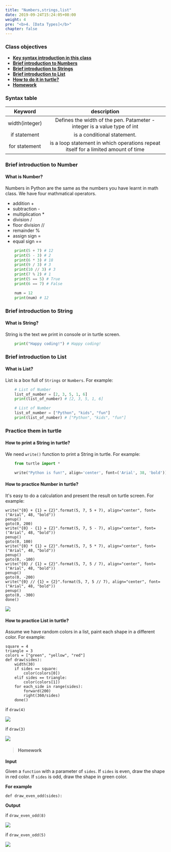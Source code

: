 ```yaml
---
title: "Numbers,strings,list"
date: 2019-09-24T15:24:05+08:00
weight: 4
pre: "<b>4. [Data Types]</b>"
chapter: false
---
```


### Class objectives
- [**Key syntax introduction in this class**](#syntax-table)
- [**Brief introduction to Numbers**](#brief-introduction-to-number)
- [**Brief introduction to Strings**](#brief-introduction-to-string)
- [**Brief introduction to List**](#brief-introduction-to-list)
- [**How to do it in turtle?**](#practice-them-in-turtle)
- [**Homework**](#homework)

### Syntax table

|  <center>Keyword</center>  |  <center>description</center>  |
|:----------|:-------------:|
|  <center>width(integer)</center>   | Defines the width of the pen. Patameter - integer is a value type of int |
|  <center>if statement</center>   | is a conditional statement. |
|  <center>for statement</center>   | is a loop statement in which operations repeat itself for a limited amount of time |

### Brief introduction to Number

#### What is Number?
Numbers in Python are the same as the numbers you have learnt in math class. We have four mathmatical operators.

- addition +
- subtraction -
- multiplication *
- division /
- floor division //
- remainder %
- assign sign =
- equal sign ==

```python
	print(5 + 7) # 12
	print(5 - 3) # 2
	print(6 * 3) # 18
	print(9 / 3) # 3
	print(10 // 3) # 3
	print(7 % 2) # 1
	print(5 == 5) # True
	print(6 == 7) # False

	num = 12
	print(num) # 12
```

### Brief introduction to String

#### What is String?
String is the text we print in console or in turtle screen.

```python
	print("Happy coding!") # Happy coding!
```

### Brief introduction to List

#### What is List?
List is a box full of `Strings` or `Numbers`. For example:

```python
	# List of Number
	list_of_number = [2, 3, 5, 1, 6]
	print(list_of_number) # [2, 3, 5, 1, 6]

	# List of Number
	list_of_number = ["Python", "kids", "fun"]
	print(list_of_number) # ["Python", "kids", "fun"]
```

### Practice them in turtle

#### How to print a String in turtle?
We need `write()` function to print a String in turtle. For example:

```python
	from turtle import *

	write("Python is fun!", align='center', font=('Arial', 38, 'bold'))
```

#### How to practice Number in turtle?
It's easy to do a calculation and present the result on turtle screen. For example:

	write("{0} + {1} = {2}".format(5, 7, 5 + 7), align="center", font=("Arial", 48, "bold"))
	penup()
	goto(0, 200)
	write("{0} - {1} = {2}".format(5, 7, 5 - 7), align="center", font=("Arial", 48, "bold"))
	penup()
	goto(0, 100)
	write("{0} * {1} = {2}".format(5, 7, 5 * 7), align="center", font=("Arial", 48, "bold"))
	penup()
	goto(0, -100)
	write("{0} / {1} = {2}".format(5, 7, 5 / 7), align="center", font=("Arial", 48, "bold"))
	penup()
	goto(0, -200)
	write("{0} // {1} = {2}".format(5, 7, 5 // 7), align="center", font=("Arial", 48, "bold"))
	penup()
	goto(0, -300)
	done()

![](/images/turtle/operators.png)

#### How to practice List in turtle?
Assume we have random colors in a list, paint each shape in a different color. For example:

	square = 4
	triangle = 3
	colors = ["green", "yellow", "red"]
	def draw(sides):
		width(30)
		if sides == square:
			color(colors[0])
		elif sides == triangle:
			color(colors[1])
		for each_side in range(sides):
			forward(200)
			right(360/sides)
		done()

if `draw(4)`

![](/images/turtle/green_square.png)

if `draw(3)`

![](/images/turtle/yellow_triangle.png)

> #### Homework

**Input**

Given a `function` with a parameter of `sides`. If `sides` is even, draw the shape in red color. If `sides` is odd, draw the shape in green color.

**For example**

	def draw_even_odd(sides):

**Output**

if `draw_even_odd(8)`

![](/images/turtle/red_polygon.png)

if `draw_even_odd(5)`

![](/images/turtle/green_polygon.png)
